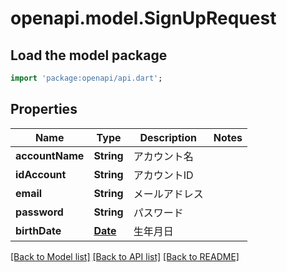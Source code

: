 # openapi.model.SignUpRequest

## Load the model package
```dart
import 'package:openapi/api.dart';
```

## Properties
Name | Type | Description | Notes
------------ | ------------- | ------------- | -------------
**accountName** | **String** | アカウント名 | 
**idAccount** | **String** | アカウントID | 
**email** | **String** | メールアドレス | 
**password** | **String** | パスワード | 
**birthDate** | [**Date**](Date.md) | 生年月日 | 

[[Back to Model list]](../README.md#documentation-for-models) [[Back to API list]](../README.md#documentation-for-api-endpoints) [[Back to README]](../README.md)


